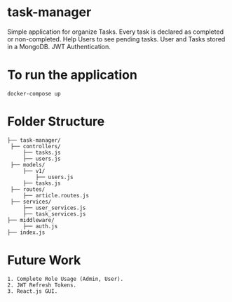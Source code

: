 # task-manager

Simple application for organize Tasks. Every task is declared as completed or non-completed. 
Help Users to see pending tasks. User and Tasks stored in a MongoDB. JWT Authentication.

# To run the application 
	
	docker-compose up

# Folder Structure

	├── task-manager/
	 ├── controllers/
	     ├── tasks.js
	     ├── users.js
	 ├── models/
	     ├── v1/
	         ├── users.js
		 ├── tasks.js
	 ├── routes/
	     ├── article.routes.js
	 ├── services/
	     ├── user_services.js
	     ├── task_services.js
	├── middleware/
	     ├── auth.js
	├── index.js

# Future Work

	1. Complete Role Usage (Admin, User).
	2. JWT Refresh Tokens.
	3. React.js GUI.
